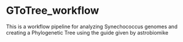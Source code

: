 # GToTree_workflow
This is a workflow pipeline for analyzing Synechococcus genomes and creating a Phylogenetic Tree using the guide given by astrobiomike
